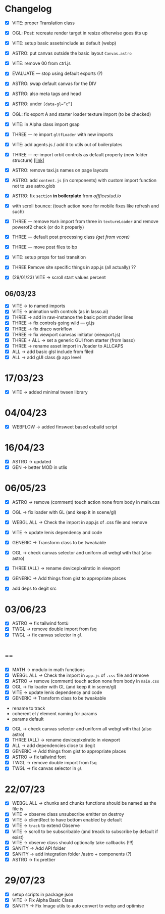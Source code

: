 # Changelog

- [x] VITE: proper Translation class
- [x] OGL: Post: recreate render target in resize otherwise goes tits up
- [x] VITE: setup basic assetsinclude as default (webp)
- [x] ASTRO: put canvas outside the basic layout `Canvas.astro`
- [x] VITE: remove 00 from ctrl.js
- [x] EVALUATE — stop using default exports (?)
- [x] ASTRO: swap default canvas for the DIV
- [x] ASTRO: also meta tags and head
- [x] ASTRO: under `[data-gl=”c”]`
- [x] OGL: fix export A and starter loader texture import (to be checked)
- [x] VITE: in Alpha class import gsap
- [x] THREE — re import `gltfLoader` with new imports
- [x] VITE: add agents.js / add it to utils out of boilerplates
- [x] THREE — re-import orbit controls as default properly (new folder structure) [[link]](https://github.com/mrdoob/three.js/blob/master/examples/misc_controls_orbit.html)
- [x] ASTRO: remove taxi.js names on page layouts
- [x] ASTRO: add `content.js` (in components) with custom import function not to use astro.glob
- [x] ASTRO: fix `section` **in boilerplate** from _offficestud.io_
- [x] with scroll bounce: (touch action none for mobile fixes like refresh and such)
- [x] THREE — remove `Math` import from three in `textureLoader` and remove powerof2 check (or do it properly)
- [x] THREE — default post processing class _(get from vcore)_
- [x] THREE — move post files to bp
- [x] VITE: setup props for taxi transition
- [x] THREE Remove site specific things in app.js (all actually) ??

- [x] (29/01/23) VITE → scroll start values percent

## 06/03/23

- [x] VITE → to named imports
- [x] VITE → animation with controls (as in lasso.ai)
- [x] THREE → add in raw-instance the basic point shader lines
- [x] THREE → fix controls going wild — gl.js
- [x] THREE → fix draco workflow
- [x] THREE → fix viewport canvsas initiator (viewport.js)
- [x] THREE + ALL → set a generic GUI from starter (from lasso)
- [x] THREE → rename asset import in /loader to ALLCAPS
- [x] ALL → add basic glsl include from filed
- [x] ALL → add gUI class @ app level

# 17/03/23

- [x] VITE → added minimal tween library

# 04/04/23

- [x] WEBFLOW → added finsweet based esbuild script

# 16/04/23

- [x] ASTRO → updated
- [x] GEN → better MOD in utlis

# 06/05/23

- [x] ASTRO → remove (comment) touch action none from body in main.css
- [x] OGL → fix loader with GL (and keep it in scene/gl)
- [x] WEBGL ALL → Check the import in app.js of .css file and remove
- [x] VITE → update lenis dependency and code
- [x] GENERIC → Transform class to be tweakable
- [x] OGL → check canvas selector and uniform all webgl with that (also astro)
- [x] THREE (ALL) → rename devicepixelratio in viewport
- [x] GENERIC → Add things from gist to appropriate places

- [x] add deps to degit src

# 03/06/23

- [x] ASTRO → fix tailwind fontù
- [x] TWGL → remove double import from fsq
- [x] TWGL → fix canvas selector in `gl`

# --

- [x] MATH → modulo in math functions
- [x] WEBGL ALL → Check the import in `app.js` of `.css` file and remove
- [x] ASTRO → remove (comment) touch action none from body in `main.css`
- [x] OGL → fix loader with GL (and keep it in scene/gl)
- [x] VITE → update lenis dependency and code
- [x] GENERIC → Transform class to be tweakable
- rename to track
- coherent el / element naming for params
- params default
- [x] OGL → check canvas selector and uniform all webgl with that (also astro)
- [x] THREE (ALL) → rename devicepixelratio in viewport
- [x] ALL → add dependencies close to degit
- [x] GENERIC → Add things from gist to appropriate places
- [x] ASTRO → fix tailwind font
- [x] TWGL → remove double import from fsq
- [x] TWGL → fix canvas selector in `gl`

# 22/07/23

- [x] WEBGL ALL → chunks and chunks functions should be named as the file is
- [x] VITE → observe class unsubscribe emitter on destroy
- [x] VITE → clientRect to have bottom enabled by default
- [x] VITE → `track` to extend Observe
- [x] VITE → scroll to be subscribable (and treack to subscribe by default if exist)
- [x] VITE → observe class should optionally take callbacks (!!!)
- [x] SANITY → Add API folder
- [x] SANITY → add integration folder /astro + components (?)
- [x] ASTRO → fix prettier

# 29/07/23

- [x] setup scripts in package json
- [x] VITE → Fix Alpha Basic Class
- [x] SANITY → Fix Image utils to auto convert to webp and optimise
